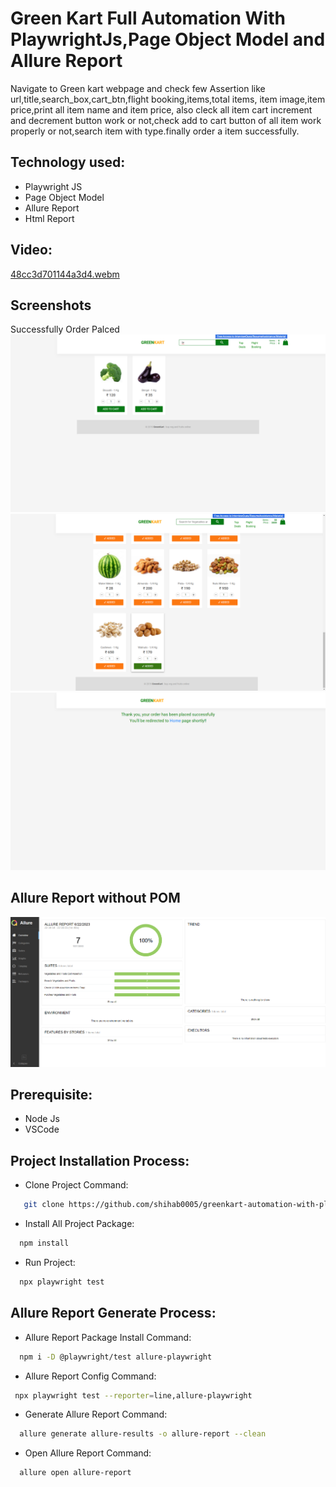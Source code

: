 # Green Kart Full Automation With PlaywrightJs,Page Object Model and Allure Report

Navigate to Green kart webpage and check few Assertion like url,title,search_box,cart_btn,flight booking,items,total items,
item image,item price,print all item name and item price, also cleck all item cart increment and decrement button work or not,check add to cart button 
of all item work properly or not,search item with type.finally order a item successfully.

## Technology used:
- Playwright JS
- Page Object Model
- Allure Report
- Html Report

## Video:
[48cc3d701144a3d4.webm](https://github.com/shihab0005/greenkart-automation-with-playwrightJS-pom-allure-report/assets/41753677/44667fc6-d636-412e-8456-d86c59463020)


## Screenshots 
Successfully Order Palced
![App Screenshot](https://github.com/shihab0005/greenkart-automation-with-playwrightJS-pom-allure-report/blob/main/Output/test-finished-1.png?raw=true)
![App Screenshot](https://github.com/shihab0005/greenkart-automation-with-playwrightJS-pom-allure-report/blob/main/Output/test-finished-2.png?raw=true)
![App Screenshot](https://github.com/shihab0005/greenkart-automation-with-playwrightJS-pom-allure-report/blob/main/Output/test-finished-3.png?raw=true)

## Allure Report without POM
![App Screenshot](https://github.com/shihab0005/greenkart-automation-with-playwrightJS-pom-allure-report/blob/main/Output/Capture.PNG?raw=true)

## Prerequisite:
- Node Js
- VSCode
  
## Project Installation Process:

- Clone Project Command:
```bash
   git clone https://github.com/shihab0005/greenkart-automation-with-playwrightJS-pom-allure-report.git 
```
- Install All Project Package:
```bash
  npm install  
```
- Run Project:
```bash
  npx playwright test 
```

## Allure Report Generate Process:

- Allure Report Package Install Command:
```bash
  npm i -D @playwright/test allure-playwright
```
- Allure Report Config Command:
```bash
 npx playwright test --reporter=line,allure-playwright  
```
- Generate Allure Report Command:
```bash
  allure generate allure-results -o allure-report --clean
```
- Open Allure Report Command:
```bash
  allure open allure-report
```




